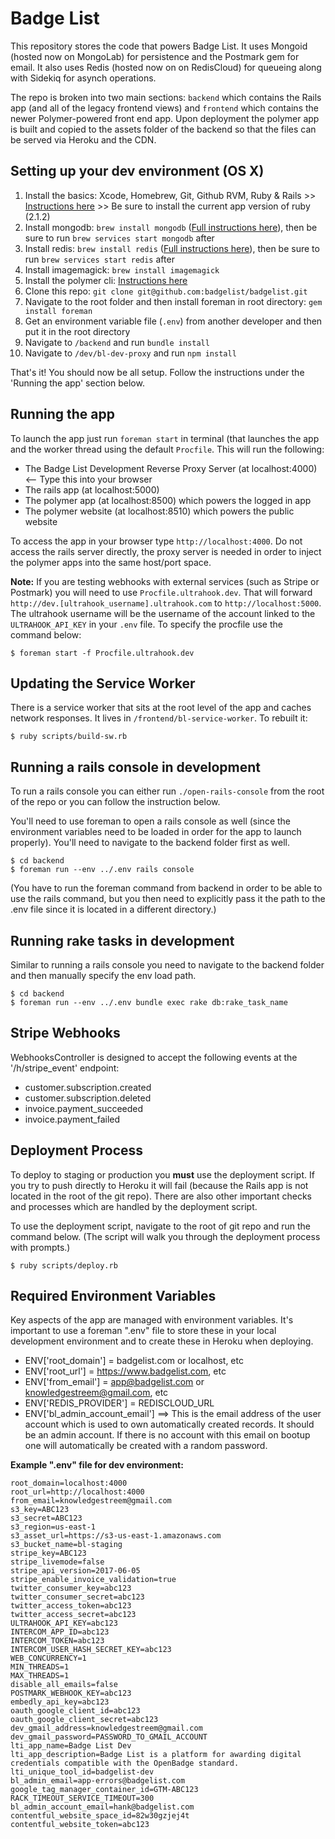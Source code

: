 # Badge List #

This repository stores the code that powers Badge List. It uses Mongoid (hosted now on MongoLab) for persistence and 
the Postmark gem for email. It also uses Redis (hosted now on on RedisCloud) for queueing along with Sidekiq for asynch operations.

The repo is broken into two main sections: `backend` which contains the Rails app (and all of the legacy frontend views) and `frontend` which contains the newer Polymer-powered front end app. Upon deployment the polymer app is built and copied to the assets folder of the backend so that the files can be served via Heroku and the CDN.

## Setting up your dev environment (OS X) ##

1. Install the basics: Xcode, Homebrew, Git, Github RVM, Ruby & Rails >> [Instructions here](https://www.moncefbelyamani.com/how-to-install-xcode-homebrew-git-rvm-ruby-on-mac) >> Be sure to install the current app version of ruby (2.1.2)
2. Install mongodb: `brew install mongodb` ([Full instructions here](https://docs.mongodb.org/v3.0/tutorial/install-mongodb-on-os-x/)), then be sure to run `brew services start mongodb` after
3. Install redis: `brew install redis` ([Full instructions here](http://jasdeep.ca/2012/05/installing-redis-on-mac-os-x/)), then be sure to run `brew services start redis` after
4. Install imagemagick: `brew install imagemagick`
5. Install the polymer cli: [Instructions here](https://www.polymer-project.org/2.0/docs/tools/polymer-cli)
6. Clone this repo: `git clone git@github.com:badgelist/badgelist.git`
7. Navigate to the root folder and then install foreman in root directory: `gem install foreman`
8. Get an environment variable file (`.env`) from another developer and then put it in the root directory
9. Navigate to `/backend` and run `bundle install`
10. Navigate to `/dev/bl-dev-proxy` and run `npm install`

That's it! You should now be all setup. Follow the instructions under the 'Running the app' section below.

## Running the app ##

To launch the app just run `foreman start` in terminal (that launches the app and the worker thread using the default `Procfile`. This will run the following:
- The Badge List Development Reverse Proxy Server (at localhost:4000) <-- Type this into your browser
- The rails app (at localhost:5000)
- The polymer app (at localhost:8500) which powers the logged in app
- The polymer website (at localhost:8510) which powers the public website

To access the app in your browser type `http://localhost:4000`. Do not access the rails server directly, the proxy server is needed in order to inject the polymer apps into the same host/port space.

**Note:** If you are testing webhooks with external services (such as Stripe or Postmark) you will need to use `Procfile.ultrahook.dev`. That will forward `http://dev.[ultrahook_username].ultrahook.com` to `http://localhost:5000`. The ultrahook username will be the username of the account linked to the `ULTRAHOOK_API_KEY` in your `.env` file. To specify the procfile use the command below:

```
$ foreman start -f Procfile.ultrahook.dev
```

## Updating the Service Worker ##

There is a service worker that sits at the root level of the app and caches network responses. It lives in `/frontend/bl-service-worker`. To rebuilt it:

```
$ ruby scripts/build-sw.rb
```

## Running a rails console in development ##

To run a rails console you can either run `./open-rails-console` from the root of the repo or you can follow the instruction below.

You'll need to use foreman to open a rails console as well (since the environment variables need to be loaded in order for the app to launch properly). You'll need to navigate to the backend folder first as well.

```
$ cd backend
$ foreman run --env ../.env rails console
```

(You have to run the foreman command from backend in order to be able to use the rails command, but you then need to explicitly pass it the path to the .env file since it is located in a different directory.)

## Running rake tasks in development ##

Similar to running a rails console you need to navigate to the backend folder and then manually specify the env load path.

```
$ cd backend
$ foreman run --env ../.env bundle exec rake db:rake_task_name
```

## Stripe Webhooks ##

WebhooksController is designed to accept the following events at the '/h/stripe_event' endpoint:
- customer.subscription.created
- customer.subscription.deleted
- invoice.payment_succeeded
- invoice.payment_failed

## Deployment Process ##

To deploy to staging or production you **must** use the deployment script. If you try to push directly to Heroku it will fail (because the Rails app is not located in the root of the git repo). There are also other important checks and processes which are handled by the deployment script.

To use the deployment script, navigate to the root of git repo and run the command below. (The script will walk you through the deployment process with prompts.)

```
$ ruby scripts/deploy.rb
```

## Required Environment Variables ##

Key aspects of the app are managed with environment variables.  It's important to use a foreman
".env" file to store these in your local development environment and to create these in Heroku
when deploying.
- ENV['root_domain'] = badgelist.com or localhost, etc
- ENV['root_url'] = https://www.badgelist.com, etc
- ENV['from_email'] = app@badgelist.com or knowledgestreem@gmail.com, etc
- ENV['REDIS_PROVIDER'] = REDISCLOUD_URL
- ENV['bl_admin_account_email'] ==> This is the email address of the user account which is used to own automatically created records. It should be an admin account. If there is no account with this email on bootup one will automatically be created with a random password.

**Example ".env" file for dev environment:**
```
root_domain=localhost:4000
root_url=http://localhost:4000
from_email=knowledgestreem@gmail.com
s3_key=ABC123
s3_secret=ABC123
s3_region=us-east-1
s3_asset_url=https://s3-us-east-1.amazonaws.com
s3_bucket_name=bl-staging
stripe_key=ABC123
stripe_livemode=false
stripe_api_version=2017-06-05
stripe_enable_invoice_validation=true
twitter_consumer_key=abc123
twitter_consumer_secret=abc123
twitter_access_token=abc123
twitter_access_secret=abc123
ULTRAHOOK_API_KEY=abc123
INTERCOM_APP_ID=abc123
INTERCOM_TOKEN=abc123
INTERCOM_USER_HASH_SECRET_KEY=abc123
WEB_CONCURRENCY=1
MIN_THREADS=1
MAX_THREADS=1
disable_all_emails=false
POSTMARK_WEBHOOK_KEY=abc123
embedly_api_key=abc123
oauth_google_client_id=abc123
oauth_google_client_secret=abc123
dev_gmail_address=knowledgestreem@gmail.com
dev_gmail_password=PASSWORD_TO_GMAIL_ACCOUNT
lti_app_name=Badge List Dev
lti_app_description=Badge List is a platform for awarding digital credentials compatible with the OpenBadge standard.
lti_unique_tool_id=badgelist-dev
bl_admin_email=app-errors@badgelist.com
google_tag_manager_container_id=GTM-ABC123
RACK_TIMEOUT_SERVICE_TIMEOUT=300
bl_admin_account_email=hank@badgelist.com
contentful_website_space_id=82w30gzjej4t
contentful_website_token=abc123
```
